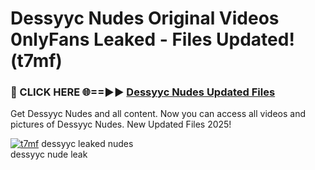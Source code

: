 # Dessyyc Nudes Original Videos 0nlyFans Leaked - Files Updated! (t7mf)

<h3>🔴 CLICK HERE 🌐==►► <a href="https://tinyurl.com/52m3yx9h" rel="nofollow">Dessyyc Nudes Updated Files</a></h3>

Get Dessyyc Nudes and all content. Now you can access all videos and pictures of Dessyyc Nudes. New Updated Files 2025!

[![t7mf](https://i.imgur.com/TnHtlc8.gif)](https://tinyurl.com/52m3yx9h)
dessyyc leaked nudes<br>
dessyyc nude leak